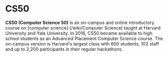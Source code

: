 # CS50

**CS50 (Computer Science 50)** is an on-campus and online introductory course on [computer science] (/wiki/Computer Science) taught at Harvard University and Yale University. In 2016, CS50 became available to high school students as an Advanced Placement Computer Science course. The on-campus version is Harvard's largest class with 800 students, 102 staff and up to 2,200 participants in their regular hackathons.